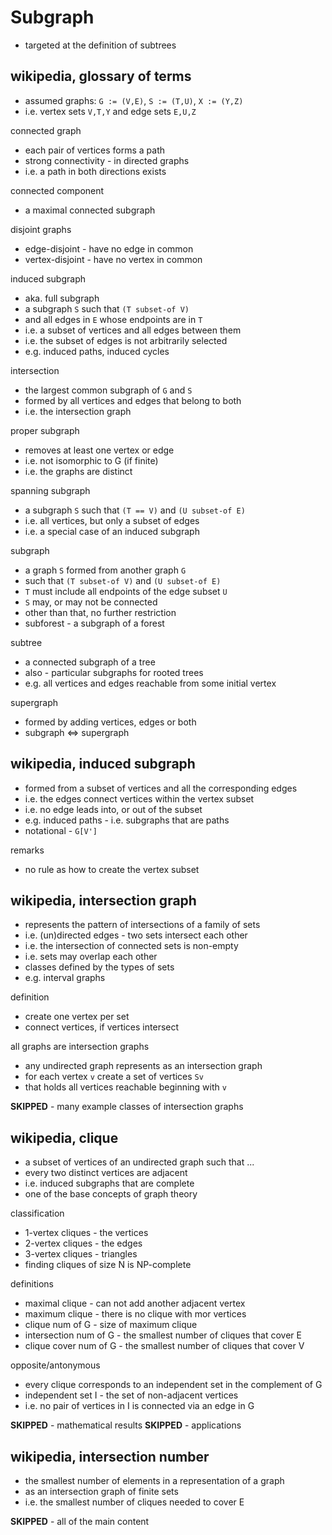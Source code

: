 
<!-- ======================================================================= -->
# Subgraph

* targeted at the definition of subtrees

<!-- ======================================================================= -->
## wikipedia, glossary of terms

* assumed graphs: `G := (V,E)`, `S := (T,U)`, `X := (Y,Z)`
* i.e. vertex sets `V,T,Y` and edge sets `E,U,Z`

connected graph

* each pair of vertices forms a path
* strong connectivity - in directed graphs
* i.e. a path in both directions exists

connected component

* a maximal connected subgraph

disjoint graphs

* edge-disjoint - have no edge in common
* vertex-disjoint - have no vertex in common

induced subgraph

* aka. full subgraph
* a subgraph `S` such that `(T subset-of V)`
* and all edges in `E` whose endpoints are in `T`
* i.e. a subset of vertices and all edges between them
* i.e. the subset of edges is not arbitrarily selected
* e.g. induced paths, induced cycles

intersection

* the largest common subgraph of `G` and `S`
* formed by all vertices and edges that belong to both
* i.e. the intersection graph

proper subgraph

* removes at least one vertex or edge
* i.e. not isomorphic to G (if finite)
* i.e. the graphs are distinct

spanning subgraph

* a subgraph `S` such that `(T == V)` and `(U subset-of E)`
* i.e. all vertices, but only a subset of edges
* i.e. a special case of an induced subgraph

subgraph

* a graph `S` formed from another graph `G`
* such that `(T subset-of V)` and `(U subset-of E)`
* `T` must include all endpoints of the edge subset `U`
* `S` may, or may not be connected
* other than that, no further restriction
* subforest - a subgraph of a forest

subtree

* a connected subgraph of a tree
* also - particular subgraphs for rooted trees
* e.g. all vertices and edges reachable from some initial vertex

supergraph

* formed by adding vertices, edges or both
* subgraph <=> supergraph

<!-- ======================================================================= -->
## wikipedia, induced subgraph

* formed from a subset of vertices and all the corresponding edges
* i.e. the edges connect vertices within the vertex subset
* i.e. no edge leads into, or out of the subset
* e.g. induced paths - i.e. subgraphs that are paths
* notational - `G[V']`

remarks

* no rule as how to create the vertex subset

<!-- ======================================================================= -->
## wikipedia, intersection graph

* represents the pattern of intersections of a family of sets
* i.e. (un)directed edges - two sets intersect each other
* i.e. the intersection of connected sets is non-empty
* i.e. sets may overlap each other
* classes defined by the types of sets
* e.g. interval graphs

definition

* create one vertex per set
* connect vertices, if vertices intersect

all graphs are intersection graphs

* any undirected graph represents as an intersection graph
* for each vertex `v` create a set of vertices `Sv`
* that holds all vertices reachable beginning with `v`

**SKIPPED** - many example classes of intersection graphs

<!-- ======================================================================= -->
## wikipedia, clique

* a subset of vertices of an undirected graph such that ...
* every two distinct vertices are adjacent
* i.e. induced subgraphs that are complete
* one of the base concepts of graph theory

classification

* 1-vertex cliques - the vertices
* 2-vertex cliques - the edges
* 3-vertex cliques - triangles
* finding cliques of size N is NP-complete

definitions

* maximal clique - can not add another adjacent vertex
* maximum clique - there is no clique with mor vertices
* clique num of G - size of maximum clique
* intersection num of G - the smallest number of cliques that cover E
* clique cover num of G - the smallest number of cliques that cover V

opposite/antonymous

* every clique corresponds to an independent set in the complement of G
* independent set I - the set of non-adjacent vertices
* i.e. no pair of vertices in I is connected via an edge in G

**SKIPPED** - mathematical results
**SKIPPED** - applications

<!-- ======================================================================= -->
## wikipedia, intersection number

* the smallest number of elements in a representation of a graph
* as an intersection graph of finite sets
* i.e. the smallest number of cliques needed to cover E

**SKIPPED** - all of the main content

